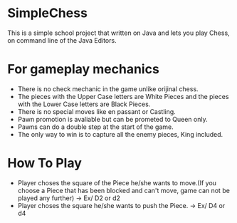 # SimpleChess
This is a simple school project that written on Java and lets you play Chess, on command line of the Java Editors.
# For gameplay mechanics
* There is no check mechanic in the game unlike orijinal chess.
* The pieces with the Upper Case letters are White Pieces and the pieces with the Lower Case letters are Black Pieces.
* There is no special moves like en passant or Castling.
* Pawn promotion is avaliable but can be prometed to Queen only. 
* Pawns can do a double step at the start of the game.
* The only way to win is to capture all the enemy pieces, King included.
# How To Play
* Player choses the square of the Piece he/she wants to move.(If you choose a Piece that has been blocked and can't move, game can not be played any further)
-> Ex/ D2 or d2
* Player choses the square he/she wants to push the Piece.
-> Ex/ D4 or d4
